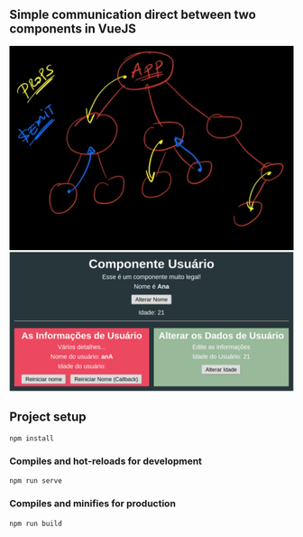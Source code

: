 ## Simple communication direct between two components in VueJS 

![](https://github.com/HugoOliveiraThor/Vuejs-Comunication-Between-Elements/blob/master/public/comuniation_between_events.png)
![](https://github.com/HugoOliveiraThor/Vuejs-Comunication-Between-Elements/blob/master/public/project.png)

## Project setup
```
npm install
```

### Compiles and hot-reloads for development
```
npm run serve
```

### Compiles and minifies for production
```
npm run build
```
